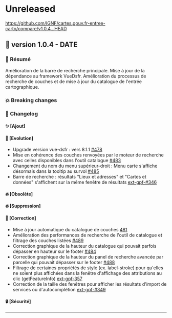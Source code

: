 # Unreleased

<https://github.com/IGNF/cartes.gouv.fr-entree-carto/compare/v1.0.4...HEAD>

## 🔖 version 1.0.4 - __DATE__

### 🎉 Résumé

Amélioration de la barre de recherche principale.
Mise à jour de la dépendance au framework VueDsfr. 
Amélioration du processus de recherche de couches et de mise à jour du catalogue de l'entrée cartographique.

### 💥 Breaking changes

### 📖 Changelog

#### ✨ [Ajout]

#### 🔨 [Evolution]

- Upgrade version vue-dsfr : vers 8.1.1 [#478](https://github.com/IGNF/cartes.gouv.fr-entree-carto/pull/478)
- Mise en cohérence des couches renvoyées par le moteur de recherche avec celles disponibles dans l'outil catalogue [#483](https://github.com/IGNF/cartes.gouv.fr-entree-carto/pull/483)
- Changement du nom du menu supérieur-droit : Menu carte s'affiche désormais dans la tooltip au survol [#485](https://github.com/IGNF/cartes.gouv.fr-entree-carto/pull/485)
- Barre de recherche : résultats "Lieux et adresses" et "Cartes et données" s'affichent sur la même fenêtre de résultats [ext-gpf-#346](https://github.com/IGNF/geopf-extensions-openlayers/pull/346)

#### 🔥 [Obsolète]

#### 🔥 [Suppression]

#### 🐛 [Correction]

- Mise à jour automatique du catalogue de couches [481](https://github.com/IGNF/cartes.gouv.fr-entree-carto/pull/481)
- Amélioration des performances de recherche de l'outil de catalogue et filtrage des couches listées [#489](https://github.com/IGNF/cartes.gouv.fr-entree-carto/pull/489)
- Correction graphique de la hauteur du catalogue qui pouvait parfois dépasser en hauteur sur le footer [#484](https://github.com/IGNF/cartes.gouv.fr-entree-carto/pull/484)
- Correction graphique de la hauteur du panel de recherche avancée par parcelle qui pouvait dépasser sur le footer [#488](https://github.com/IGNF/cartes.gouv.fr-entree-carto/pull/488)
- Filtrage de certaines propriétés de style (ex. label-stroke) pour qu'elles ne soient plus affichées dans la fenêtre d'affichage des attributions au clic (getFeatureInfo) [ext-gpf-357](https://github.com/IGNF/geopf-extensions-openlayers/pull/357)
- Correction de la taille des fenêtres pour afficher les résultats d'import de services ou d'autocomplétion [ext-gpf-#349](https://github.com/IGNF/geopf-extensions-openlayers/pull/349)

#### 🔒 [Sécurité]

---

